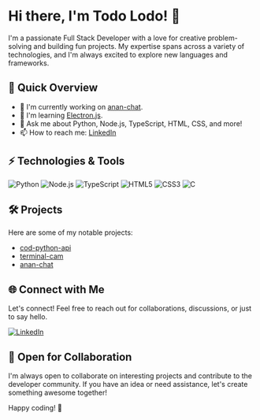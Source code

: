 # Hi there, I'm Todo Lodo! 👋

I'm a passionate Full Stack Developer with a love for creative problem-solving and building fun projects. My expertise spans across a variety of technologies, and I'm always excited to explore new languages and frameworks.

## 🚀 Quick Overview

- 🔭 I'm currently working on [anan-chat](https://github.com/Curtin-Colombo-Programming-Club/anan-chat).
- 🌱 I'm learning [Electron.js](https://www.electronjs.org/).
- 💬 Ask me about Python, Node.js, TypeScript, HTML, CSS, and more!
- 📫 How to reach me: [LinkedIn](https://www.linkedin.com/in/todolodo)

## ⚡ Technologies & Tools

![Python](https://img.shields.io/badge/Python-3776AB?style=for-the-badge&logo=python&logoColor=white)
![Node.js](https://img.shields.io/badge/Node.js-339933?style=for-the-badge&logo=node.js&logoColor=white)
![TypeScript](https://img.shields.io/badge/TypeScript-007ACC?style=for-the-badge&logo=typescript&logoColor=white)
![HTML5](https://img.shields.io/badge/HTML5-E34F26?style=for-the-badge&logo=html5&logoColor=white)
![CSS3](https://img.shields.io/badge/CSS3-1572B6?style=for-the-badge&logo=css3&logoColor=white)
![C](https://img.shields.io/badge/C-00599C?style=for-the-badge&logo=c&logoColor=white)

## 🛠️ Projects

Here are some of my notable projects:

- [cod-python-api](https://github.com/TodoLodo/cod-python-api)
- [terminal-cam](https://github.com/TodoLodo/terminal-cam)
- [anan-chat](https://github.com/Curtin-Colombo-Programming-Club/anan-chat)

## 🌐 Connect with Me

Let's connect! Feel free to reach out for collaborations, discussions, or just to say hello.

[![LinkedIn](https://img.shields.io/badge/LinkedIn-0077B5?style=for-the-badge&logo=linkedin&logoColor=white)](https://www.linkedin.com/in/todolodo)
<!--[![Twitter](https://img.shields.io/badge/Twitter-1DA1F2?style=for-the-badge&logo=twitter&logoColor=white)](your Twitter profile link)-->

## 🚀 Open for Collaboration

I'm always open to collaborate on interesting projects and contribute to the developer community. If you have an idea or need assistance, let's create something awesome together!

Happy coding! 🚀
